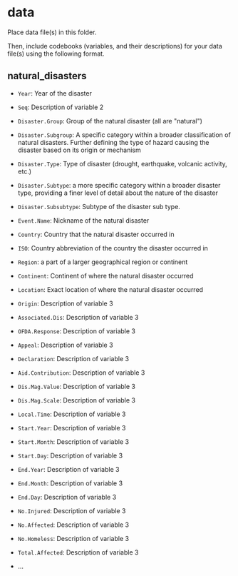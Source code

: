 # data

Place data file(s) in this folder.

Then, include codebooks (variables, and their descriptions) for your data file(s)
using the following format.

## natural_disasters

- `Year`: Year of the disaster 
- `Seq`: Description of variable 2
- `Disaster.Group`: Group of the natural disaster (all are "natural")
- `Disaster.Subgroup`: A specific category within a broader classification of natural disasters. Further defining the type of hazard causing the disaster based on its origin or mechanism
- `Disaster.Type`: Type of disaster (drought, earthquake, volcanic activity, etc.)
- `Disaster.Subtype`: a more specific category within a broader disaster type, providing a finer level of detail about the nature of the disaster
- `Disaster.Subsubtype`: Subtype of the disaster sub type. 
- `Event.Name`: Nickname of the natural disaster 
- `Country`: Country that the natural disaster occurred in 
- `ISO`: Country abbreviation of the country the disaster occurred in 
- `Region`:  a part of a larger geographical region or continent
- `Continent`: Continent of where the natural disaster occurred 
- `Location`: Exact location of where the natural disaster occurred 
- `Origin`: Description of variable 3
- `Associated.Dis`: Description of variable 3
- `OFDA.Response`: Description of variable 3
- `Appeal`: Description of variable 3
- `Declaration`: Description of variable 3
- `Aid.Contribution`: Description of variable 3
- `Dis.Mag.Value`: Description of variable 3
- `Dis.Mag.Scale`: Description of variable 3
- `Local.Time`: Description of variable 3
- `Start.Year`: Description of variable 3
- `Start.Month`: Description of variable 3
- `Start.Day`: Description of variable 3
- `End.Year`: Description of variable 3
- `End.Month`: Description of variable 3
- `End.Day`: Description of variable 3
- `No.Injured`: Description of variable 3
- `No.Affected`: Description of variable 3
- `No.Homeless`: Description of variable 3
- `Total.Affected`: Description of variable 3




- ...
